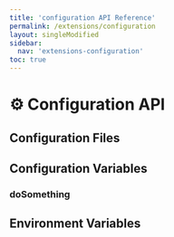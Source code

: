 ```yaml
---
title: 'configuration API Reference'
permalink: /extensions/configuration
layout: singleModified
sidebar:
  nav: 'extensions-configuration'
toc: true
---
```


# ⚙️ Configuration API









































## Configuration Files
## Configuration Variables
### doSomething
## Environment Variables
